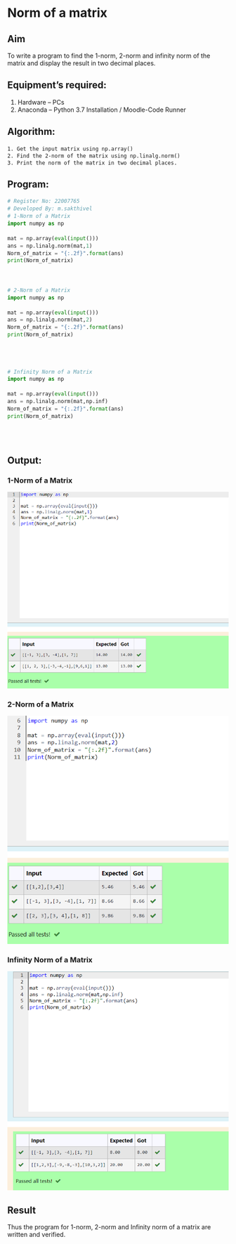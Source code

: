 # Norm of a matrix
## Aim
To write a program to find the 1-norm, 2-norm and infinity norm of the matrix and display the result in two decimal places.
## Equipment’s required:
1.	Hardware – PCs
2.	Anaconda – Python 3.7 Installation / Moodle-Code Runner
## Algorithm:
	1. Get the input matrix using np.array()   
    2. Find the 2-norm of the matrix using np.linalg.norm()
	3. Print the norm of the matrix in two decimal places.
## Program:
```Python
# Register No: 22007765
# Developed By: m.sakthivel
# 1-Norm of a Matrix
import numpy as np 

mat = np.array(eval(input()))
ans = np.linalg.norm(mat,1)
Norm_of_matrix = "{:.2f}".format(ans)
print(Norm_of_matrix)



# 2-Norm of a Matrix
import numpy as np 

mat = np.array(eval(input()))
ans = np.linalg.norm(mat,2)
Norm_of_matrix = "{:.2f}".format(ans)
print(Norm_of_matrix)




# Infinity Norm of a Matrix
import numpy as np 

mat = np.array(eval(input()))
ans = np.linalg.norm(mat,np.inf)
Norm_of_matrix = "{:.2f}".format(ans)
print(Norm_of_matrix)





```
## Output:
### 1-Norm of a Matrix
![OUTPUT](out%201.png)

### 2-Norm of a Matrix
![OUTPUT](out%202.png)

### Infinity Norm of a Matrix
![OUTPUT](out%203.png)

## Result
Thus the program for 1-norm, 2-norm and Infinity norm of a matrix are written and verified.
